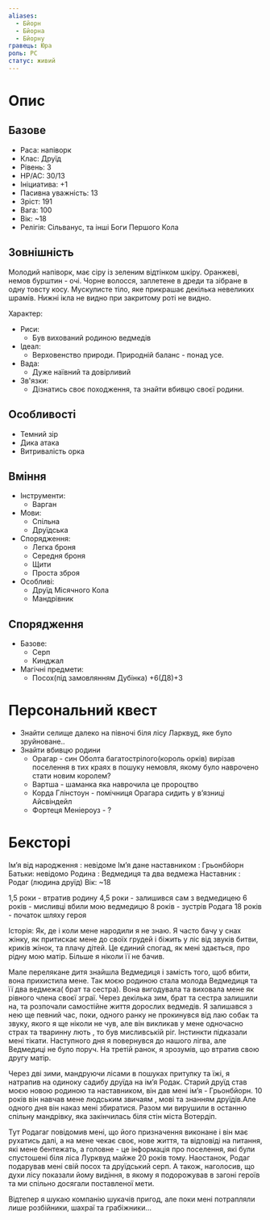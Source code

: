 ```yaml
---
aliases:
  - Бйорн
  - Бйорна
  - Бйорну
гравець: Юра
роль: PC
статус: живий
---
```


# Опис

## Базове

- Раса: напіворк
- Клас: Друїд
- Рівень: 3
- HP/AC: 30/13
- Ініциатива: +1
- Пасивна уважність: 13
- Зріст: 191
- Вага: 100
- Вік: ~18
- Релігія: Сільванус, та інші Боги Першого Кола

## Зовнішність

Молодий напіворк, має сіру із зеленим відтінком шкіру. Оранжеві, немов бурштин - очі.
Чорне волосся, заплетене в дреди та зібране в одну товсту косу.
Мускулисте тіло, яке прикрашає декілька невеликих шрамів. Нижні ікла не видно при закритому роті не видно.

Характер:
- Риси:
	- Був вихований родиною ведмедів
- Ідеал:
	- Верховенство природи. Природній баланс - понад усе.
- Вада:
	- Дуже наївний та довірливий
- Зв'язки:
	- Дізнатись своє походження, та знайти вбивцю своєї родини.

## Особливості

- Темний зір
- Дика атака
- Витривалість орка

## Вміння

- Інструменти:
	- Варган
- Мови:
	- Спільна
	- Друїдська
- Спорядження:
	- Легка броня
	- Середня броня
	- Щити
	- Проста зброя
- Особливі:
	- Друїд Місячного Кола
	- Мандрівник

## Спорядження

- Базове:
	- Серп
	- Кинджал
- Магічні предмети:
	- Посох(під замовлянням Дубінка) +6(Д8)+3

# Персональний квест

- Знайти селище далеко на півночі біля лісу Ларквуд, яке було зруйноване..
- Знайти вбивцю родини
	- Орагар - син Оболта багатострілого(король орків) вирізав поселення в тих краях в пошуку немовля, якому було наврочено стати новим королем?
	- Вартша - шаманка яка наврочила це пророцтво
	- Корда Глінстоун - помічниця Орагара сидить у в’язниці Айсвіндейл
	- Фортеця Меніероуз - ?

# Бексторі

Ім’я від народження : невідоме
Ім’я дане наставником : Грьонбйорн
Батьки: невідомо
Родина : Ведмедиця та два ведмежа
Наставник : Родаг (людина друїд)
Вік: ~18

1,5 роки - втратив родину
4,5 роки - залишився сам з ведмедицею
6 років - мисливці вбили мою ведмедицю
8 років - зустрів Родага
18 років - початок шляху героя

Історія:
Як, де і коли мене народили я не знаю. Я часто бачу у снах жінку, як притискає мене до своїх грудей і біжить у ліс від звуків битви, криків жінок, та плачу дітей. Це єдиний спогад, як мені здається, про рідну мою матір. Більше я ніколи її не бачив.

Мале перелякане дитя знайшла Ведмедиця і замість того, щоб вбити, вона прихистила мене.  Так моєю родиною стала молода Ведмедиця та її два ведмежа( брат та сестра). Вона вигодувала та виховала мене як рівного члена своєї зграї. Через декілька зим, брат та сестра залишили на, та розпочали самостійне життя дорослих ведмедів. Я залишався з нею ще певний час, поки, одного ранку  не прокинувся від лаю собак та звуку, якого я ще ніколи не чув, але він викликав у мене одночасно страх та тваринну лють , то був мисливській ріг. Інстинкти підказали мені тікати. Наступного дня я повернувся до нашого лігва, але Ведмедиці не було поруч. На третій ранок, я зрозумів, що втратив свою другу матір. 

Через дві зими, мандруючи лісами в пошуках притулку та їжі, я натрапив на одиноку садибу друїда на ім’я Родак.
Старий друїд став моєю новою родиною та наставником, він дав мені ім’я - Грьонбйорн.  10 років він навчав мене людським звичаям , мові та знанням друїдів.Але одного дня він наказ мені збиратися. Разом ми вирушили в останню спільну мандрівку, яка закінчилась біля стін міста Вотердіп.

Тут Родагаг повідомив мені, що його призначення виконане і він має рухатись далі, а на мене чекає своє, нове життя, та відповіді на питання, які мене бентежать, а головне - це інформація про поселення, які були спустошені біля ліса Лурквуд майже 20 років тому. Наостанок, Родаг подарував мені свій посох та друїдський серп.
А також, наголосив, що духи лісу показали йому видіння, в якому я подорожував в загоні героїв та ми спільно досягали поставленої мети. 

Відтепер я шукаю компанію шукачів пригод, але поки мені потрапляли лише розбійники, шахраї та грабіжники…

